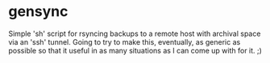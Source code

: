 gensync
=======

Simple 'sh' script for rsyncing backups to a remote host with archival 
space via an 'ssh' tunnel.  Going to try to make this, eventually, as 
generic as possible so that it useful in as many situations as I can come
up with for it.  ;)

